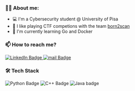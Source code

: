 ### :man_technologist: **About me:**

- 💻 I'm a Cybersecurity student @ University of Pisa
- 🚩 I like playing CTF competions with the team [born2scan](https://born2scan.run/) <br>
- 🌱 I'm currently learning Go and Docker
 
### 📫 **How to reach me?** 
<div id="social_badges">
  <a href="https://www.linkedin.com/in/gianmarco-pastore-759aa5176/?locale=en_US">
    <img src="https://img.shields.io/badge/LinkedIn-blue?style=for-the-badge&logo=linkedin&logoColor=white" alt="LinkedIn Badge"/>
  </a>
  <a href="mailto:g.pastore11@studenti.unipi.it">
    <img src="https://img.shields.io/badge/Email-blue?style=for-the-badge&logo=mail" alt="mail Badge"/>
  </a>
</div>

### :hammer_and_wrench: Tech Stack
<div id="tech_badges">
    <img src="https://img.shields.io/badge/Python-blue?logo=python&logoColor=yellow&style=for-the-badge" alt="Python Badge"/>
    <img src="https://img.shields.io/badge/C++-blue?logo=c%2B%2B&logoColor=White&style=for-the-badge" alt="C++ Badge"/>
    <img src="https://img.shields.io/badge/Java-blue?style=for-the-badge&logo=java&logoColor=white" alt="Java badge"/>
</div>
